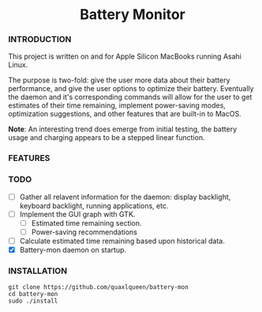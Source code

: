 <h1 align="center">Battery Monitor</h1>

### INTRODUCTION

This project is written on and for Apple Silicon MacBooks running Asahi Linux. 

The purpose is two-fold: give the user more data about their battery performance, and give the user options to optimize their battery. 
Eventually the daemon and it's corresponding commands will allow for the user to get estimates of their time remaining, implement 
power-saving modes, optimization suggestions, and other features that are built-in to MacOS.

**Note**: An interesting trend does emerge from initial testing, the battery usage and charging appears to be a stepped linear function.

### FEATURES

### TODO
- [ ] Gather all relavent information for the daemon: display backlight, keyboard backlight, 
      running applications, etc.
- [ ] Implement the GUI graph with GTK.
    - [ ] Estimated time remaining section.
    - [ ] Power-saving recommendations
- [ ] Calculate estimated time remaining based upon historical data.
- [x] Battery-mon daemon on startup.

### INSTALLATION
    git clone https://github.com/quaxlqueen/battery-mon
    cd battery-mon
    sudo ./install
